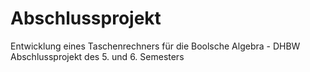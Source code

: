 # Abschlussprojekt
Entwicklung eines Taschenrechners für die Boolsche Algebra - DHBW Abschlussprojekt des 5. und 6. Semesters
